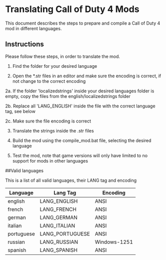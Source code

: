 # Translating Call of Duty 4 Mods
This document describes the steps to prepare and compile a Call of Duty 4 mod in different languages.

## Instructions
Please follow these steps, in order to translate the mod.

1. Find the folder for your desired language

2. Open the *.str files in an editor and make sure the encoding is correct, if not change to the correct encoding

 2a. If the folder 'localizedstrings' inside your desired languages folder is empty, copy the files from the english/localizedstrings folder

 2b. Replace all 'LANG_ENGLISH' inside the file with the correct language tag, see below

 2c. Make sure the file encoding is correct

3. Translate the strings inside the .str files

4. Build the mod using the compile_mod.bat file, selecting the desired language

5. Test the mod, note that game versions will only have limited to no support for mods in other languages

##Valid languages

This is a list of all valid languages, their LANG tag and encoding

| Language   | Lang Tag        | Encoding     |
|------------|-----------------|--------------|
| english    | LANG_ENGLISH    | ANSI         |
| french     | LANG_FRENCH     | ANSI         |
| german     | LANG_GERMAN     | ANSI         |
| italian    | LANG_ITALIAN    | ANSI         |
| portuguese | LANG_PORTUGUESE | ANSI         |
| russian    | LANG_RUSSIAN    | Windows-1251 |
| spanish    | LANG_SPANISH    | ANSI         |